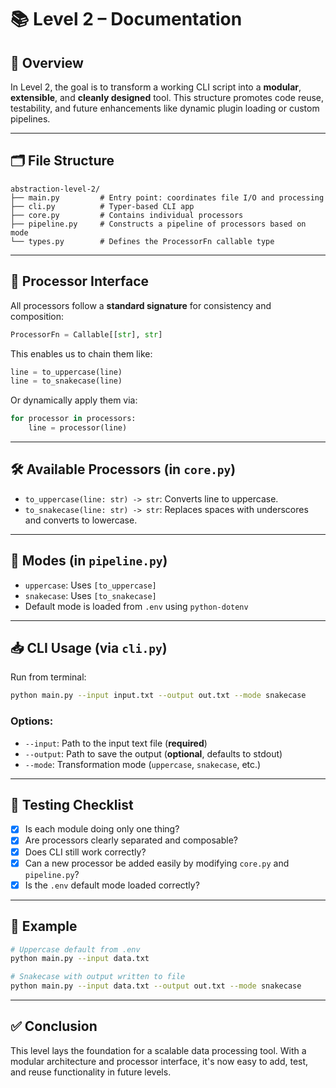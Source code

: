 # 📚 Level 2 – Documentation

## 🧠 Overview

In Level 2, the goal is to transform a working CLI script into a **modular**, **extensible**, and **cleanly designed** tool. This structure promotes code reuse, testability, and future enhancements like dynamic plugin loading or custom pipelines.

---

## 🗂️ File Structure

```
abstraction-level-2/
├── main.py         # Entry point: coordinates file I/O and processing
├── cli.py          # Typer-based CLI app
├── core.py         # Contains individual processors
├── pipeline.py     # Constructs a pipeline of processors based on mode
└── types.py        # Defines the ProcessorFn callable type
```

---

## 🧩 Processor Interface

All processors follow a **standard signature** for consistency and composition:

```python
ProcessorFn = Callable[[str], str]
```

This enables us to chain them like:

```python
line = to_uppercase(line)
line = to_snakecase(line)
```

Or dynamically apply them via:

```python
for processor in processors:
    line = processor(line)
```

---

## 🛠️ Available Processors (in `core.py`)

- `to_uppercase(line: str) -> str`: Converts line to uppercase.
- `to_snakecase(line: str) -> str`: Replaces spaces with underscores and converts to lowercase.

---

## 🔄 Modes (in `pipeline.py`)

- `uppercase`: Uses `[to_uppercase]`
- `snakecase`: Uses `[to_snakecase]`
- Default mode is loaded from `.env` using `python-dotenv`

---

## 📥 CLI Usage (via `cli.py`)

Run from terminal:

```bash
python main.py --input input.txt --output out.txt --mode snakecase
```

### Options:

- `--input`: Path to the input text file (**required**)
- `--output`: Path to save the output (**optional**, defaults to stdout)
- `--mode`: Transformation mode (`uppercase`, `snakecase`, etc.)

---

## 🧪 Testing Checklist

- [x] Is each module doing only one thing?
- [x] Are processors clearly separated and composable?
- [x] Does CLI still work correctly?
- [x] Can a new processor be added easily by modifying `core.py` and `pipeline.py`?
- [x] Is the `.env` default mode loaded correctly?

---

## 📌 Example

```bash
# Uppercase default from .env
python main.py --input data.txt

# Snakecase with output written to file
python main.py --input data.txt --output out.txt --mode snakecase
```

---

## ✅ Conclusion

This level lays the foundation for a scalable data processing tool. With a modular architecture and processor interface, it's now easy to add, test, and reuse functionality in future levels.
